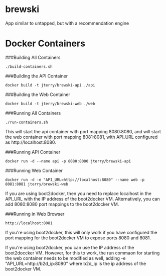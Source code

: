 brewski
=======

App similar to untapped, but with a recommendation engine

Docker Containers
=================

###Building All Containers

```
./build-containers.sh
```

###Building the API Container

```
docker build -t jterry/brewski-api ./api
```

###Building the Web Container

```
docker build -t jterry/brewski-web ./web
```

###Running All Containers

```
./run-containers.sh
```

This will start the api container with port mapping 8080:8080, and will start the web container with port mapping 8081:8081, with API_URL configured as http://localhost:8080. 

###Running API Container

```
docker run -d --name api -p 8080:8080 jterry/brewski-api
```

###Running Web Container

```
docker run -d -e "API_URL=http://localhost:8080" --name web -p 8081:8081 jterry/brewski-web
```

If you are using boot2docker, then you need to replace localhost in the API_URL with the IP address of the boot2docker VM. Alternatively, you can add 8080:8080 port mappings to the boot2docker VM.

###Running in Web Browser

```
http://localhost:8081
```

If you're using boot2docker, this will only work if you have configured the port mapping for the boot2docker VM to expose ports 8080 and 8081.

If you're using boot2docker, you can use the IP address of the boot2doccker VM. However, for this to work, the run commaon for starting the web container needs to be modified as well, adding -e "API_URL=http://b2d_ip:8080" where b2d_ip is the ip address of the boot2docker VM.
